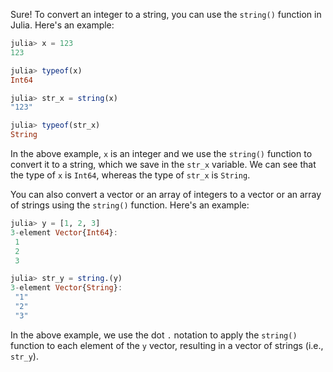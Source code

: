 Sure! To convert an integer to a string, you can use the `string()` function in Julia. Here's an example:

```julia
julia> x = 123
123

julia> typeof(x)
Int64

julia> str_x = string(x)
"123"

julia> typeof(str_x)
String
```

In the above example, `x` is an integer and we use the `string()` function to convert it to a string, which we save in the `str_x` variable. We can see that the type of `x` is `Int64`, whereas the type of `str_x` is `String`.

You can also convert a vector or an array of integers to a vector or an array of strings using the `string()` function. Here's an example:

```julia
julia> y = [1, 2, 3]
3-element Vector{Int64}:
 1
 2
 3

julia> str_y = string.(y)
3-element Vector{String}:
 "1"
 "2"
 "3"
```

In the above example, we use the dot `.` notation to apply the `string()` function to each element of the `y` vector, resulting in a vector of strings (i.e., `str_y`).